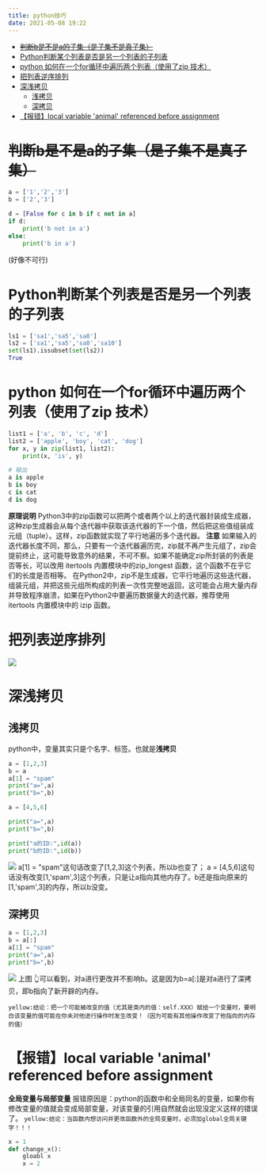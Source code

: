 ```yaml
---
title: python技巧
date: 2021-05-08 19:22
---
```

- [~~判断b是不是a的子集（是子集不是真子集）~~](#判断b是不是a的子集（是子集不是真子集）)
- [Python判断某个列表是否是另一个列表的子列表](#python判断某个列表是否是另一个列表的子列表)
- [python 如何在一个for循环中遍历两个列表（使用了zip 技术）](#python如何在一个-for循环中遍历两个列表（使用了zip技术）)
- [把列表逆序排列](#把列表逆序排列)
- [深浅拷贝](#深浅拷贝)
  - [浅拷贝](#浅拷贝)
  - [深拷贝](#深拷贝)
- [【报错】local variable 'animal' referenced before assignment](#【报错】local-variable-animal-referenced-before-assignment)
# ~~判断b是不是a的子集（是子集不是真子集）~~
```python
a = ['1','2','3']
b = ['2','3']

d = [False for c in b if c not in a]
if d:
    print('b not in a')
else:
    print('b in a')
```
(好像不可行)


# Python判断某个列表是否是另一个列表的子列表
```python
ls1 = ['sa1','sa5','sa8']
ls2 = ['sa1','sa5','sa8','sa10']
set(ls1).issubset(set(ls2))
True
```
# python 如何在一个for循环中遍历两个列表（使用了zip 技术）
```python
list1 = ['a', 'b', 'c', 'd']
list2 = ['apple', 'boy', 'cat', 'dog']
for x, y in zip(list1, list2):
    print(x, 'is', y)

# 输出
a is apple
b is boy
c is cat
d is dog
```

**原理说明**
Python3中的zip函数可以把两个或者两个以上的迭代器封装成生成器，这种zip生成器会从每个迭代器中获取该迭代器的下一个值，然后把这些值组装成元组（tuple）。这样，zip函数就实现了平行地遍历多个迭代器。
**注意**
如果输入的迭代器长度不同，那么，只要有一个迭代器遍历完，zip就不再产生元组了，zip会提前终止，这可能导致意外的结果，不可不察。如果不能确定zip所封装的列表是否等长，可以改用 itertools 内置模块中的zip_longest 函数，这个函数不在乎它们的长度是否相等。
在Python2中，zip不是生成器，它平行地遍历这些迭代器，组装元组，并把这些元组所构成的列表一次性完整地返回，这可能会占用大量内存并导致程序崩溃，如果在Python2中要遍历数据量大的迭代器，推荐使用 itertools 内置模块中的 izip 函数。

# 把列表逆序排列
![](./_image/2021-05-08/555image.png)
# 深浅拷贝
## 浅拷贝
python中，变量其实只是个名字、标签。也就是**浅拷贝**
```python
a = [1,2,3]
b = a
a[1] = "spam"
print("a=",a)
print("b=",b)

a = [4,5,6]

print("a=",a)
print("b=",b)

print("a的ID:",id(a))
print("b的ID:",id(b))
```
![](./_image/2021-05-08/666image.png)
a[1] = "spam"这句话改变了[1,2,3]这个列表，所以b也变了；
a = [4,5,6]这句话没有改变[1,'spam',3]这个列表，只是让a指向其他内存了。b还是指向原来的[1,'spam',3]的内存，所以b没变。

## 深拷贝
```python
a = [1,2,3]
b = a[:]
a[1] = "spam"
print("a=",a)
print("b=",b)
```
![](./_image/2021-05-08/777image.png)
上图 👆可以看到，对a进行更改并不影响b。这是因为b=a[:]是对a进行了深拷贝，即b指向了新开辟的内存。

`yellow:结论：把一个可能被改变的值（尤其是类内的值：self.XXX）赋给一个变量时，要明白该变量的值可能在你未对他进行操作时发生改变！（因为可能有其他操作改变了他指向的内存的值）`


# 【报错】local variable 'animal' referenced before assignment
**全局变量与局部变量**
报错原因是：python的函数中和全局同名的变量，如果你有修改变量的值就会变成局部变量，对该变量的引用自然就会出现没定义这样的错误了。
`yellow:结论：当函数内想访问并更改函数外的全局变量时，必须加global全局关键字！！！`
```python
x = 1
def change_x():
    gloabl x
    x = 2
```